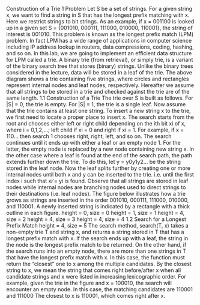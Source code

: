 Construction of a Trie
1 Problem Let S be a set of strings. For a given string x, we want to find a string in S that has the longest prefix matching with x. Here we restrict strings to bit strings. As an example, if x = 001100 is looked up in a given set S = {001010, 000111, 111000, 010000, 110001}, the string of interest is 001010. This problem is known as the longest prefix match (LPM) problem. In fact LPM has a wide range of applications in computer science including IP address lookup in routers, data compressions, coding, hashing, and so on. In this lab, we are going to implement an efficient data structure for LPM called a trie. A binary trie (from retrieval), or simply trie, is a variant of the binary search tree that stores (binary) strings. Unlike the binary trees considered in the lecture, data will be stored in a leaf of the trie. The above diagram shows a trie containing five strings, where circles and rectangles represent internal nodes and leaf nodes, respectively. Hereafter we assume that all strings to be stored in a trie and checked against the trie are of the same length. 1.1 Construction of a Trie The trie over S is built as follows. For |S| = 0, the trie is empty. For |S| = 1, the trie is a single leaf. Now assume that the trie contains at least one string. To insert a new string x to the trie, we first need to locate a proper place to insert x. The search starts from the root and chooses either left or right child depending on the ith bit xi of x, where i = 0,1,2,...; left child if xi = 0 and right if xi = 1. For example, if x = 110... then search 1 chooses right, right, left, and so on. The search continues until it ends up with either a leaf or an empty node 1. For the latter, the empty node is replaced by a new node containing new string x. In the other case where a leaf is found at the end of the search path, the path extends further down the trie. To do this, let y = y0y1y2... be the string stored in the leaf node. Now the leaf splits further by creating one or more internal nodes until both x and y can be inserted to the trie. i.e. until the first index i such that xi ̸= yi is found. Observe that all strings are stored in leaf nodes while internal nodes are branching nodes used to direct strings to their destinations (i.e. leaf nodes). The figure below illustrates how a trie grows as strings are inserted in the order 001010, 000111, 111000, 010000, and 110001. A newly inserted string is indicated by a rectangle with a thick outline in each figure. height = 0, size = 0 height = 1, size = 1 height = 4, size = 2 height = 4, size = 3 height = 4, size = 4 1.2 Search for a Longest Prefix Match height = 4, size = 5 The search method, search(T, x) takes a non-empty trie T and string x, and returns a string stored in T that has a longest prefix match with x. If the search ends up with a leaf, the string in the node is the longest prefix match to be returned. On the other hand, if the search runs into an empty node, there are more than one strings in T that have the longest prefix match with x. In this case, the function must return the “closest” one to x among the multiple candidates. By the closest string to x, we mean the string that comes right before/after x when all candidate strings and x were listed in increasing lexicographic order. For example, given the trie in the figure and x = 100010, the search will encounter an empty node. In this case, the matching candidates are 110001 and 111000 The closest to x is 110001, which comes right after x.
